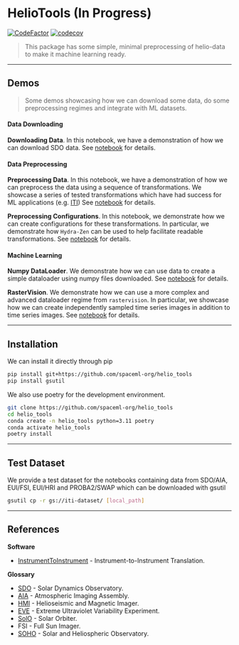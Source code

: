 # HelioTools (In Progress)
[![CodeFactor](https://www.codefactor.io/repository/github/jejjohnson/helio_tools/badge)](https://www.codefactor.io/repository/github/jejjohnson/helio_tools)
[![codecov](https://codecov.io/gh/jejjohnson/helio_tools/branch/main/graph/badge.svg?token=YGPQQEAK91)](https://codecov.io/gh/jejjohnson/helio_tools)

> This package has some simple, minimal preprocessing of helio-data to make it machine learning ready.


---
## Demos

> Some demos showcasing how we can download some data, do some preprocessing regimes and integrate with ML datasets.

#### Data Downloading

**Downloading Data**. 
In this notebook, we have a demonstration of how we can download SDO data.
See [notebook](./notebooks/0.1_data_download_sdo.ipynb) for details.

#### Data Preprocessing

**Preprocessing Data**. 
In this notebook, we have a demonstration of how we can preprocess the data using a sequence of transformations.
We showcase a series of tested transformations which have had success for ML applications (e.g. [ITI](https://github.com/RobertJaro/InstrumentToInstrument/tree/master))
See [notebook](./notebooks/1.1_preprocessing_sdo.ipynb) for details.

**Preprocessing Configurations**.
In this notebook, we demonstrate how we can create configurations for these transformations.
In particular, we demonstrate how `Hydra-Zen` can be used to help facilitate readable transformations. 
See [notebook](./notebooks/2.1_preprocess_configs.ipynb) for details.

#### Machine Learning

**Numpy DataLoader**.
We demonstrate how we can use data to create a simple dataloader using numpy files downloaded.
See [notebook](./notebooks/3.1_numpy_dsdl.ipynb) for details.

**RasterVision**.
We demonstrate how we can use a more complex and advanced dataloader regime from `rastervision`.
In particular, we showcase how we can create independently sampled time series images in addition to time series images.
See [notebook](./notebooks/3.2_rastervision.ipynb) for details.

---
## Installation

We can install it directly through pip

```bash
pip install git+https://github.com/spaceml-org/helio_tools
pip install gsutil
```

We also use poetry for the development environment.

```bash
git clone https://github.com/spaceml-org/helio_tools
cd helio_tools
conda create -n helio_tools python=3.11 poetry
conda activate helio_tools
poetry install
```

---
## Test Dataset
We provide a test dataset for the notebooks containing data from SDO/AIA, EUI/FSI, EUI/HRI and PROBA2/SWAP which can be downloaded with gsutil 
```bash
gsutil cp -r gs://iti-dataset/ [local_path]
```

---
## References

**Software**

* [InstrumentToInstrument](https://github.com/RobertJaro/InstrumentToInstrument/tree/master) - Instrument-to-Instrument Translation.

**Glossary**

* [SDO](https://sdo.gsfc.nasa.gov/) - Solar Dynamics Observatory.
* [AIA](https://sdo.gsfc.nasa.gov/data/) - Atmospheric Imaging Assembly.
* [HMI](https://sdo.gsfc.nasa.gov/data/) - Helioseismic and Magnetic Imager.
* [EVE](https://lasp.colorado.edu/home/eve/data/) - Extreme Ultraviolet Variability Experiment.
* [SolO](https://sci.esa.int/web/solar-orbiter) - Solar Orbiter.
* FSI - Full Sun Imager.
* [SOHO](https://soho.nascom.nasa.gov//) - Solar and Heliospheric Observatory.
